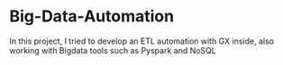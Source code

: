 # Big-Data-Automation
In this project, I tried to develop an ETL automation with GX inside, also working with Bigdata tools such as Pyspark and NoSQL
